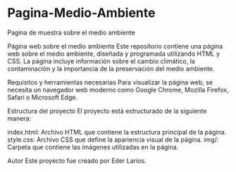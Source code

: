 # Pagina-Medio-Ambiente
Pagina de muestra sobre el medio ambiente 

Página web sobre el medio ambiente
Este repositorio contiene una página web sobre el medio ambiente, diseñada y programada utilizando HTML y CSS. La página incluye información sobre el cambio climático, la contaminación y la importancia de la preservación del medio ambiente.

Requisitos y herramientas necesarias
Para visualizar la página web, se necesita un navegador web moderno como Google Chrome, Mozilla Firefox, Safari o Microsoft Edge.


Estructura del proyecto
El proyecto está estructurado de la siguiente manera:

index.html: Archivo HTML que contiene la estructura principal de la página.
style.css: Archivo CSS que define la apariencia visual de la página.
img/: Carpeta que contiene las imágenes utilizadas en la página.

Autor
Este proyecto fue creado por Eder Larios.
